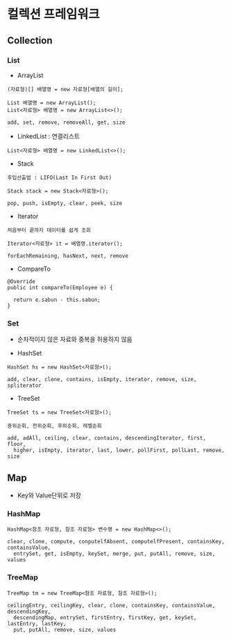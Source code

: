 # 컬렉션 프레임워크

## Collection
### List
* ArrayList
```
(자료형)[] 배열명 = new 자료형[배열의 길이];

List 배열명 = new ArrayList();
List<자료형> 배열명 = new ArrayList<>();

add, set, remove, removeAll, get, size
```

* LinkedList : 연결리스트
```
List<자료형> 배열명 = new LinkedList<>();
```

* Stack
```
후입선출법 : LIFO(Last In First Out)

Stack stack = new Stack<자료형>();

pop, push, isEmpty, clear, peek, size
```

* Iterator
```
처음부터 끝까지 데이터를 쉽게 조회

Iterator<자료형> it = 배열명.iterator();

forEachRemaining, hasNext, next, remove
```

* CompareTo
```
@Override
public int compareTo(Employee e) {
  
  return e.sabun - this.sabun;
}
```

### Set
* 순차적이지 않은 자료와 중복을 허용하지 않음

* HashSet
```
HashSet hs = new HashSet<자료형>();

add, clear, clone, contains, isEmpty, iterator, remove, size, spliterator
```

* TreeSet
```
TreeSet ts = new TreeSet<자료형>();

중위순회, 전위순회, 후외순회, 레벨순회

add, adAll, ceiling, clear, contains, descendingIterator, first, floor, 
  higher, isEmpty, iterator, last, lower, pollFirst, pollLast, remove, size
```

## Map
* Key와 Value단위로 저장

### HashMap
```
HashMap<참조 자료형, 참조 자료형> 변수명 = new HashMap<>();

clear, clone, compute, conputelfAbsent, computelfPresent, containsKey, containsValue,
  entrySet, get, isEmpty, keySet, merge, put, putAll, remove, size, values
```

### TreeMap
```
TreeMap tm = new TreeMap<참조 자료형, 참조 자료형>();

ceilingEntry, ceilingKey, clear, clone, containsKey, containsValue, descendingKey,
  descendingMap, entrySet, firstEntry, firstKey, get, keySet, lastEntry, lastKey,
  put, putAll, remove, size, values
```



